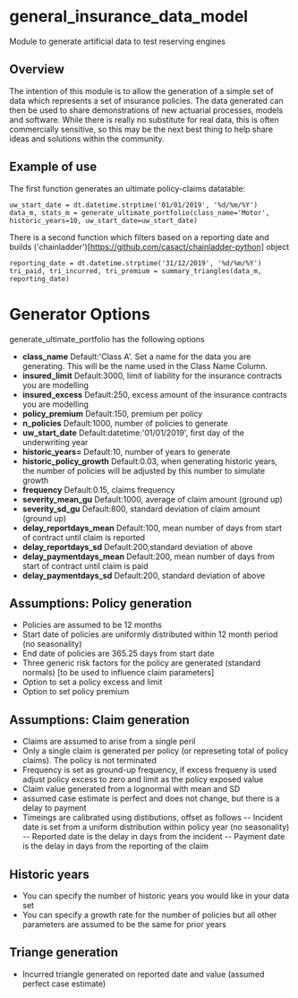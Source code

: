 # general_insurance_data_model
Module to generate artificial data to test reserving engines

## Overview
The intention of this module is to allow the generation of a simple set of data which represents a set of insurance policies. The data generated can then be used to share demonstrations of new actuarial processes, models and software.
While there is really no substitute for real data, this is often commercially sensitive, so this may be the next best thing to help share ideas and solutions within the community.


## Example of use
The first function generates an ultimate policy-claims datatable:
```
uw_start_date = dt.datetime.strptime('01/01/2019', '%d/%m/%Y')
data_m, stats_m = generate_ultimate_portfolio(class_name='Motor', historic_years=10, uw_start_date=uw_start_date)
```
There is a second function which filters based on a reporting date and builds ('chainladder')[https://github.com/casact/chainladder-python] object 
```
reporting_date = dt.datetime.strptime('31/12/2019', '%d/%m/%Y')
tri_paid, tri_incurred, tri_premium = summary_triangles(data_m, reporting_date)
```

# Generator Options

generate_ultimate_portfolio has the following options

- **class_name** Default:'Class A'. Set a name for the data you are generating. This will be the name used in the Class Name Column.
- **insured_limit** Default:3000, limit of liability for the insurance contracts you are modelling
- **insured_excess** Default:250, excess amount of the insurance contracts you are modelling
- **policy_premium** Default:150, premium per policy
- **n_policies** Default:1000, number of policies to generate
- **uw_start_date** Default:datetime:'01/01/2019', first day of the underwriting year
- **historic_years=** Default:10, number of years to generate
- **historic_policy_growth** Default:0.03, when generating historic years, the number of policies will be adjusted by this number to simulate growth
- **frequency** Default:0.15, claims frequency
- **severity_mean_gu** Default:1000, average of claim amount (ground up)
- **severity_sd_gu** Default:800, standard deviation of claim amount (ground up)
- **delay_reportdays_mean** Default:100, mean number of days from start of contract until claim is reported
- **delay_reportdays_sd** Default:200,standard deviation of above
- **delay_paymentdays_mean** Default:200, mean number of days from start of contract until claim is paid
- **delay_paymentdays_sd** Default:200, standard deviation of above


## Assumptions: Policy generation
- Policies are assumed to be 12 months
- Start date of policies are uniformly distributed within 12 month period (no seasonality)
- End date of policies are 365.25 days from start date
- Three generic risk factors for the policy are generated (standard normals) [to be used to influence claim parameters]
- Option to set a policy excess and limit
- Option to set policy premium

## Assumptions: Claim generation
- Claims are assumed to arise from a single peril
- Only a single claim is generated per policy (or represeting total of policy claims). The policy is not terminated
- Frequency is set as ground-up frequency, if excess frequeny is used adjust policy excess to zero and limit as the policy exposed value
- Claim value generated from a lognormal with mean and SD
- assumed case estimate is perfect and does not change, but there is a delay to payment
- Timeings are calibrated using distibutions, offset as follows
-- Incident date is set from a uniform distribution within policy year (no seasonality)
-- Reported date is the delay in days from the incident
-- Payment date is the delay in days from the reporting of the claim

## Historic years
- You can specify the number of historic years you would like in your data set
- You can specify a growth rate for the number of policies but all other parameters are assumed to be the same for prior years


## Triange generation
- Incurred triangle generated on reported date and value (assumed perfect case estimate)

